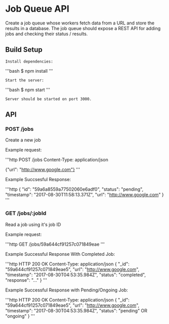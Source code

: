 # Job Queue API

Create a job queue whose workers fetch data from a URL and store the results in a database. The job queue should expose a REST API for adding jobs and checking their status / results.

## Build Setup

	Install dependencies:

'''bash
$ npm install
'''

	Start the server:

'''bash
$ npm start
'''

	Server should be started on port 3000.

## API

### POST /jobs

Create a new job

Example request:

'''http
POST /jobs
Content-Type: application/json

{"url": "http://www.google.com"}
'''

Example Succsesful Response:

'''http
{
    "id": "59a6a8559a77502060e6adf0",
    "status": "pending",
    "timestamp": "2017-08-30T11:58:13.371Z",
    "url": "http://www.google.com"
}
'''

### GET /jobs/:jobId

Read a job using it's job ID

Example request: 

'''http
GET /jobs/59a644cf91257c071849eae
'''

Example Successful Response With Completed Job:

'''http
HTTP 200 OK
Content-Type: application/json
{
    "_id": "59a644cf91257c071849eae5",
    "url": "http://www.google.com",
    "timestamp": "2017-08-30T04:53:35.984Z",
    "status": "completed",
    "response": "<!doctype html><html>...</html>"
}
'''

Example Successful Response with Pending/Ongoing Job: 

'''http
HTTP 200 OK
Content-Type: application/json
{
	"_id": "59a644cf91257c071849eae5",
	"url": "http://www.google.com",
	"timestamp": "2017-08-30T04:53:35.984Z",
	"status": "pending" OR "ongoing"
}
'''